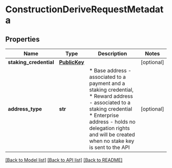 # ConstructionDeriveRequestMetadata

## Properties
Name | Type | Description | Notes
------------ | ------------- | ------------- | -------------
**staking_credential** | [**PublicKey**](PublicKey.md) |  | [optional] 
**address_type** | **str** | * Base address - associated to a payment and a staking credential, * Reward address - associated to a staking credential * Enterprise address - holds no delegation rights and will be created when no stake key is sent to the API | [optional] 

[[Back to Model list]](../README.md#documentation-for-models) [[Back to API list]](../README.md#documentation-for-api-endpoints) [[Back to README]](../README.md)


